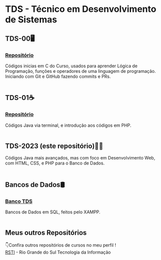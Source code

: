# TDS - Técnico em Desenvolvimento de Sistemas

## TDS-00🖥
### <a href="https://github.com/Guilherme-Thunder/tds_00" target="_blank">Repositório</a> <br>
Códigos inicias em C do Curso, usados para aprender Lógica de Programação, funções e operadores de uma linguagem de programação. 
Iniciando com Git e GitHub fazendo commits e PRs.
<br><br>

## TDS-01☕
### <a href="https://github.com/Guilherme-Thunder/tds_01" target="_blank">Repositório</a> <br>
Códigos Java via terminal, e introdução aos códigos em PHP.
<br><br>

## TDS-2023 (este repositório)🐘📁
Códigos Java mais avançados, mas com foco em Desenvolvimento Web, com HTML, CSS, e PHP para o Banco de Dados.
<br><br>

## Bancos de Dados🛢
### <a href="https://github.com/Guilherme-Thunder/Banco/tree/main/TDS-2023" target="_blank">Banco TDS</a>
Bancos de Dados em SQL, feitos pelo XAMPP.
<br><br>

## Meus outros Repositórios
👇Confira outros repositórios de cursos no meu perfil !
<br>
<a href="https://github.com/Mathiack/RSTI">RSTI</a> - Rio Grande do Sul Tecnologia da Informação
<br><br>
